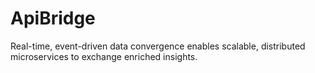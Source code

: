 # ApiBridge
Real-time, event-driven data convergence enables scalable, distributed microservices to exchange enriched insights.
